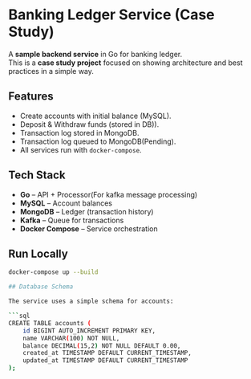 # Banking Ledger Service (Case Study)

A **sample backend service** in Go for banking ledger.  
This is a **case study project** focused on showing architecture and best practices in a simple way.

## Features
- Create accounts with initial balance (MySQL).
- Deposit & Withdraw funds (stored in DB)).
- Transaction log stored in MongoDB.
- Transaction log queued to MongoDB(Pending).
- All services run with `docker-compose`.

## Tech Stack
- **Go** – API + Processor(For kafka message processing)
- **MySQL** – Account balances
- **MongoDB** – Ledger (transaction history)
- **Kafka** – Queue for transactions
- **Docker Compose** – Service orchestration

## Run Locally
```bash
docker-compose up --build

## Database Schema

The service uses a simple schema for accounts:

```sql
CREATE TABLE accounts (
    id BIGINT AUTO_INCREMENT PRIMARY KEY,
    name VARCHAR(100) NOT NULL,
    balance DECIMAL(15,2) NOT NULL DEFAULT 0.00,
    created_at TIMESTAMP DEFAULT CURRENT_TIMESTAMP,
    updated_at TIMESTAMP DEFAULT CURRENT_TIMESTAMP
);
